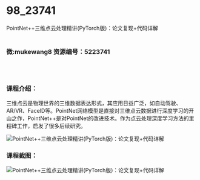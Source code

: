 # 98_23741
PointNet++三维点云处理精讲(PyTorch版)：论文复现+代码详解
<br/></br>
<h3>微:mukewang8 资源编号：5223741</h3>
<br/></br>
<h3>课程介绍：</h3>
<p>三维点云是物理世界的三维数据表达形式，其应用日益广泛，如自动驾驶、AR/VR、FaceID等。PointNet网络模型是直接对三维点云数据进行深度学习的开山之作，PointNet++是对PointNet的改进技术。作为点云处理深度学习方法的里程碑工作，启发了很多后续研究。</p>
<p><img src="https://www.ko996.com/wp-content/uploads/img/2022/04/1-60-300x159.png" alt="PointNet++三维点云处理精讲(PyTorch版)：论文复现+代码详解"></p>
<div class="info-desc">
<h3>课程截图：</h3>
<p><img src="https://www.ko996.com/wp-content/uploads/img/2022/04/2-45.png" alt="PointNet++三维点云处理精讲(PyTorch版)：论文复现+代码详解"></p>


			
</div>
